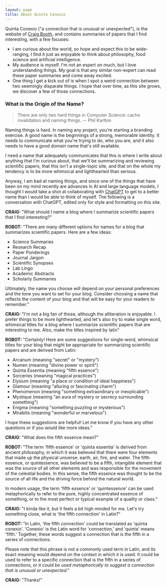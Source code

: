 ```yaml
---
layout: page
title: About Quinta Conexio
---
```


Quinta Conexio ("a connection that is unusual or unexpected"), is the website of [Craig Booth](https://www.craigmbooth.com), and contains summaries of papers that I find interesting, with a few focuses:

* I am curious about the world, so hope and expect this to be wide-ranging, I find it just as enjoyable to think about philosophy, food science and artificial intelligence.
* My audience is myself.  I'm not an expert on much, but I love understanding things.  My goal is that any similar non-expert can read these paper summaries and come away excited.
* One thing I get a kick out of is when I spot a weird connection between two seemingly disparate things.  I hope that over time, as this site grows, we discover a few of those connections.

### What is the Origin of the Name?

> There are only two hard things in Computer Science: cache invalidation and naming things. -- Phil Karlton

Naming things is hard.  In naming any project, you're starting a branding exercise.  A good name is the beginnings of a strong, memorable identity.  It needs to communicate what you're trying to do, who you are, and it also needs to have a good domain name that's still available.

I need a name that adequately communicates that this is where I write about anything that I'm curious about, that we'll be summarizing and reviewing scientific papers, that this isn't a single-topic site, and that on the whole my tendency is to be more whimsical and lighthearted than serious.

Anyway, I am bad at naming things, and since one of the things that have been on my mind recently are advances in AI and large language models, I thought I would take a shot at collaborating with [ChatGPT](https://openai.com/blog/chatgpt/) to get to a better name than I would be able to think of myself.  The following is a conversation with ChatGPT, edited only for style and formatting on this site.

**CRAIG:** "What should I name a blog where I summarize scientific papers that I find interesting?"

**ROBOT:** "There are many different options for names for a blog that summarizes scientific papers. Here are a few ideas:

* Science Summaries
* Research Recap
* Paper Ponderings
* Journal Jargon
* Scientific Synopses
* Lab Lingo
* Academic Abstracts
* Scholarly Summaries

Ultimately, the name you choose will depend on your personal preferences and the tone you want to set for your blog. Consider choosing a name that reflects the content of your blog and that will be easy for your readers to remember."

**CRAIG:** "I'm not a big fan of those, although the alliteration is enjoyable.  I prefer things to be more lighthearted, and let's also try to make single word, whimsical titles for a blog where I summarize scientific papers that are interesting to me. Also, make the titles inspired by latin"

**ROBOT:** "Certainly! Here are some suggestions for single-word, whimsical titles for your blog that might be appropriate for summarizing scientific papers and are derived from Latin:

* Arcanum (meaning "secret" or "mystery")
* Numen (meaning "divine power or spirit")
* Quinta Essentia (meaning "fifth essence")
* Sorceries (meaning "magical practices")
* Elysium (meaning "a place or condition of ideal happiness")
* Glamour (meaning "alluring or fascinating charm")
* Phenomenon (meaning "something extraordinary or inexplicable")
* Mystique (meaning "an aura of mystery or secrecy surrounding something")
* Enigma (meaning "something puzzling or mysterious")
* Mirabilis (meaning "wonderful or marvelous")

I hope these suggestions are helpful! Let me know if you have any other questions or if you would like more ideas."

**CRAIG:** "What does the fifth essence mean?"

**ROBOT:** "The term 'fifth essence' or 'quinta essentia' is derived from ancient philosophy, in which it was believed that there were four elements that made up the physical universe: earth, air, fire, and water. The fifth essence, or quintessence, was believed to be a fifth, intangible element that was the source of all other elements and was responsible for the movement of the celestial bodies. In this sense, the fifth essence was thought to be the source of all life and the driving force behind the natural world.

In modern usage, the term 'fifth essence' or 'quintessence' can be used metaphorically to refer to the pure, highly concentrated essence of something, or to the most perfect or typical example of a quality or class."

**CRAIG:** "I kinda like it, but it feels a bit high minded for me.  Let's try something close, what is 'the fifth connection' in Latin?"

**ROBOT:** "In Latin, 'the fifth connection' could be translated as 'quinta conexio'. 'Conexio' is the Latin word for 'connection,' and 'quinta' means 'fifth.' Together, these words suggest a connection that is the fifth in a series of connections.

Please note that this phrase is not a commonly used term in Latin, and its exact meaning would depend on the context in which it is used. It could be used to refer to a specific connection that is the fifth in a series of connections, or *it could be used metaphorically to suggest a connection that is unusual or unexpected*."

**CRAIG:** "Thanks!"

